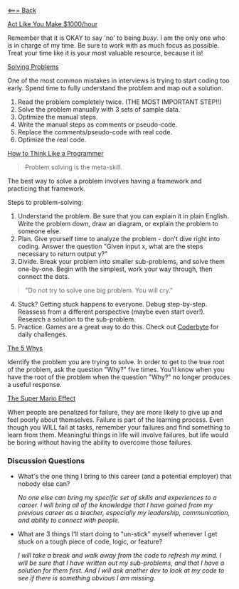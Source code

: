[<=== Back](README.md)

[Act Like You Make $1000/hour](https://anthony-moore.medium.com/pretend-your-time-is-worth-1-000-hour-and-youll-become-100x-more-productive-6ab2302b8e8c)

Remember that it is OKAY to say 'no' to being *busy*. I am the only one who is in charge of my time. Be sure to work with as much focus as possible. Treat your time like it is your most valuable resource, because it is!

[Solving Problems](https://simpleprogrammer.com/solving-problems-breaking-it-down/)

One of the most common mistakes in interviews is trying to start coding too early. Spend time to fully understand the problem and map out a solution.

1. Read the problem completely twice. (THE MOST IMPORTANT STEP!!)
2. Solve the problem manually with 3 sets of sample data.
3. Optimize the manual steps.
4. Write the manual steps as comments or pseudo-code.
5. Replace the comments/pseudo-code with real code.
6. Optimize the real code.

[How to Think Like a Programmer](https://www.freecodecamp.org/news/how-to-think-like-a-programmer-lessons-in-problem-solving-d1d8bf1de7d2)

> Problem solving is the meta-skill.

The best way to solve a problem involves having a framework and practicing that framework. 

Steps to problem-solving:
1. Understand the problem. Be sure that you can explain it in plain English. Write the problem down, draw an diagram, or explain the problem to someone else.
2. Plan. Give yourself time to analyze the problem - don't dive right into coding. Answer the question "Given input x, what are the steps necessary to return output y?"
3. Divide. Break your problem into smaller sub-problems, and solve them one-by-one. Begin with the simplest, work your way through, then connect the dots.
  > "Do not try to solve one big problem. You will cry."
4. Stuck? Getting stuck happens to everyone. Debug step-by-step. Reassess from a different perspective (maybe even start over!). Research a solution to the sub-problem.
5. Practice. Games are a great way to do this. Check out [Coderbyte](https://coderbyte.com/) for daily challenges.

[The 5 Whys](https://www.mindtools.com/pages/article/newTMC_5W.htm)

Identify the problem you are trying to solve. In order to get to the true root of the problem, ask the question "Why?" five times. You'll know when you have the root of the problem when the question "Why?" no longer produces a useful response.

[The Super Mario Effect](https://www.youtube.com/watch?v=9vJRopau0g0)

When people are penalized for failure, they are more likely to give up and feel poorly about themselves. Failure is part of the learning process. Even though you WILL fail at tasks, remember your failures and find something to learn from them. Meaningful things in life will involve failures, but life would be boring without having the ability to overcome those failures.


### Discussion Questions

- What's the one thing I bring to this career (and a potential employer) that nobody else can?

  *No one else can bring my specific set of skills and experiences to a career. I will bring all of the knowledge that I have gained from my previous career as a teacher, especially my leadership, communication, and ability to connect with people.*

- What are 3 things I'll start doing to "un-stick" myself whenever I get stuck on a tough piece of code, logic, or feature?

  *I will take a break and walk away from the code to refresh my mind. I will be sure that I have written out my sub-problems, and that I have a solution for them first. And I will ask another dev to look at my code to see if there is something obvious I am missing.*